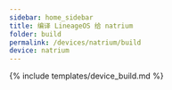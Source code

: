 ```yaml
---
sidebar: home_sidebar
title: 编译 LineageOS 给 natrium
folder: build
permalink: /devices/natrium/build
device: natrium
---
```

{% include templates/device_build.md %}
